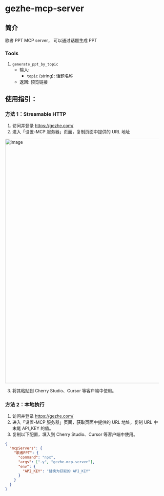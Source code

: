 # gezhe-mcp-server

## 简介
歌者 PPT MCP server， 可以通过话题生成 PPT

### Tools
1. `generate_ppt_by_topic`
   - 输入:
     - `topic` (string): 话题名称
   - 返回: 预览链接

## 使用指引：

### 方法 1：Streamable HTTP
1. 访问并登录 https://gezhe.com/ 
2. 进入「设置-MCP 服务器」页面，复制页面中提供的 URL 地址

<img width="800" alt="image" src="https://github.com/user-attachments/assets/c9d08387-825b-424a-a6c4-0ca600501bc2" />

3. 将其粘贴到 Cherry Studio、Cursor 等客户端中使用。

### 方法 2：本地执行

1. 访问并登录 https://gezhe.com/ 
2. 进入「设置-MCP 服务器」页面，获取页面中提供的 URL 地址，复制 URL 中末尾 API_KEY 的值。
3. 复制以下配置，填入到 Cherry Studio、Cursor 等客户端中使用。
```json
{
  "mcpServers": {
    "歌者PPT": {
      "command": "npx",
      "args": ["-y", "gezhe-mcp-server"],
      "env": {
        "API_KEY": "替换为获取的 API_KEY"
      }
    }
  }
}
```
